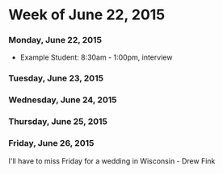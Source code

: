 # Week of June 22, 2015

### Monday, June 22, 2015

* Example Student: 8:30am - 1:00pm, interview

### Tuesday, June 23, 2015

### Wednesday, June 24, 2015

### Thursday, June 25, 2015

### Friday, June 26, 2015
I'll have to miss Friday for a wedding in Wisconsin - Drew Fink
